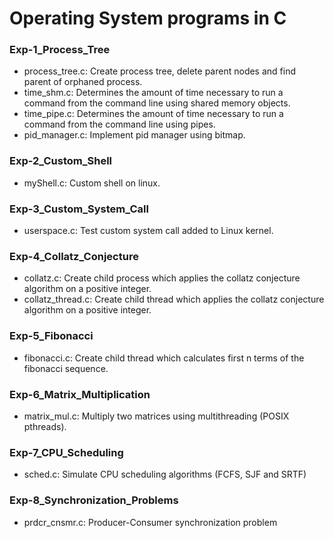 # Operating System programs in C
### Exp-1_Process_Tree
* process_tree.c: Create process tree, delete parent nodes and find parent of orphaned process.
* time_shm.c: Determines the amount of time necessary to run a command from the command line using shared memory objects.
* time_pipe.c: Determines the amount of time necessary to run a command from the command line using pipes.
* pid_manager.c: Implement pid manager using bitmap.
### Exp-2_Custom_Shell
* myShell.c: Custom shell on linux.
### Exp-3_Custom_System_Call
* userspace.c: Test custom system call added to Linux kernel.
### Exp-4_Collatz_Conjecture
* collatz.c: Create child process which applies the collatz conjecture algorithm on a positive integer.
* collatz_thread.c: Create child thread which applies the collatz conjecture algorithm on a positive integer.
### Exp-5_Fibonacci
* fibonacci.c: Create child thread which calculates first n terms of the fibonacci sequence.
### Exp-6_Matrix_Multiplication
* matrix_mul.c: Multiply two matrices using multithreading (POSIX pthreads).
### Exp-7_CPU_Scheduling
* sched.c: Simulate CPU scheduling algorithms (FCFS, SJF and SRTF)
### Exp-8_Synchronization_Problems
* prdcr_cnsmr.c: Producer-Consumer synchronization problem
